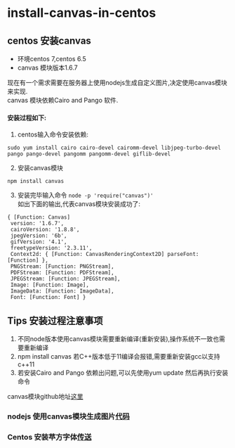 # install-canvas-in-centos
## centos 安装canvas

- 环境centos 7,centos 6.5
- canvas 模块版本1.6.7

现在有一个需求需要在服务器上使用nodejs生成自定义图片,决定使用canvas模块来实现.  
canvas 模块依赖Cairo and Pango 软件.  
#### 安装过程如下:  
 1. centos输入命令安装依赖:
 ```
 sudo yum install cairo cairo-devel cairomm-devel libjpeg-turbo-devel pango pango-devel pangomm pangomm-devel giflib-devel
 ```
2. 安装canvas模块  
 ```
 npm install canvas
 ```

3. 安装完毕输入命令 `node -p 'require("canvas")'`   
 如出下面的输出,代表canvas模块安装成功了:
 ```
 { [Function: Canvas]
  version: '1.6.7',
  cairoVersion: '1.8.8',
  jpegVersion: '6b',
  gifVersion: '4.1',
  freetypeVersion: '2.3.11',
  Context2d: { [Function: CanvasRenderingContext2D] parseFont: [Function] },
  PNGStream: [Function: PNGStream],
  PDFStream: [Function: PDFStream],
  JPEGStream: [Function: JPEGStream],
  Image: [Function: Image],
  ImageData: [Function: ImageData],
  Font: [Function: Font] }
 ```
## Tips 安装过程注意事项
1. 不同node版本使用canvas模块需要重新编译(重新安装),操作系统不一致也需要重新编译  
2. npm install canvas 若C++版本低于11编译会报错,需要重新安装gcc以支持c++11
3. 若安装Cairo and Pango 依赖出问题,可以先使用yum update 然后再执行安装命令

canvas模块github地址[这里](https://github.com/Automattic/node-canvas)

### nodejs 使用canvas模块生成图片[代码](./createimg.js)
### Centos 安装苹方字体[传送](./install-fonts.md)


